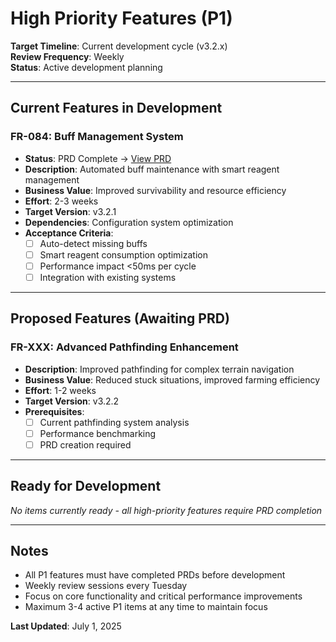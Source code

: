 # High Priority Features (P1)

**Target Timeline**: Current development cycle (v3.2.x)  
**Review Frequency**: Weekly  
**Status**: Active development planning

---

## Current Features in Development

### FR-084: Buff Management System
- **Status**: PRD Complete → [View PRD](../../prds/FR-084_Buff_Management_System.md)
- **Description**: Automated buff maintenance with smart reagent management
- **Business Value**: Improved survivability and resource efficiency
- **Effort**: 2-3 weeks
- **Target Version**: v3.2.1
- **Dependencies**: Configuration system optimization
- **Acceptance Criteria**:
  - [ ] Auto-detect missing buffs
  - [ ] Smart reagent consumption optimization
  - [ ] Performance impact <50ms per cycle
  - [ ] Integration with existing systems

---

## Proposed Features (Awaiting PRD)

### FR-XXX: Advanced Pathfinding Enhancement
- **Description**: Improved pathfinding for complex terrain navigation
- **Business Value**: Reduced stuck situations, improved farming efficiency
- **Effort**: 1-2 weeks
- **Target Version**: v3.2.2
- **Prerequisites**: 
  - [ ] Current pathfinding system analysis
  - [ ] Performance benchmarking
  - [ ] PRD creation required

---

## Ready for Development

*No items currently ready - all high-priority features require PRD completion*

---

## Notes

- All P1 features must have completed PRDs before development
- Weekly review sessions every Tuesday
- Focus on core functionality and critical performance improvements
- Maximum 3-4 active P1 items at any time to maintain focus

**Last Updated**: July 1, 2025
